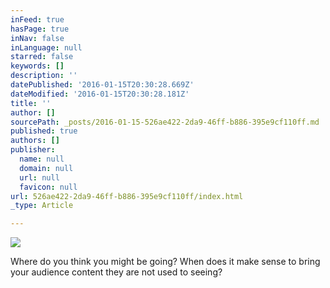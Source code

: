```yaml
---
inFeed: true
hasPage: true
inNav: false
inLanguage: null
starred: false
keywords: []
description: ''
datePublished: '2016-01-15T20:30:28.669Z'
dateModified: '2016-01-15T20:30:28.181Z'
title: ''
author: []
sourcePath: _posts/2016-01-15-526ae422-2da9-46ff-b886-395e9cf110ff.md
published: true
authors: []
publisher:
  name: null
  domain: null
  url: null
  favicon: null
url: 526ae422-2da9-46ff-b886-395e9cf110ff/index.html
_type: Article

---
```

![](https://the-grid-user-content.s3-us-west-2.amazonaws.com/245b7c5f-4b66-4083-9c89-01edcd0b8c5e.jpg)

Where do you think you might be going? When does it make sense to bring your audience content they are not used to seeing?